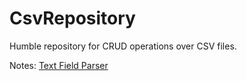# CsvRepository

Humble repository for CRUD operations over CSV files.

Notes: [Text Field Parser](http://msdn.microsoft.com/en-us/library/microsoft.visualbasic.fileio.textfieldparser%28v=vs.80%29.aspx)
